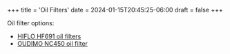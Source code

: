+++
title = 'Oil Filters'
date = 2024-01-15T20:45:25-06:00
draft = false
+++

Oil filter options:

- [HIFLO HF691 oil filters](https://www.amazon.com/Motorcycle-Filtration-ZONGSHEN-Off-Road-Motocross/dp/B0B1DB9GQV)
- [OUDIMO NC450 oil filter](https://www.amazon.com/gp/product/B09FF7V7HR)
